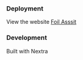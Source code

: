 ### Deployment

View the website [Foil Asssit](https://foil-assist.vercel.app)

### Development

Built with Nextra
